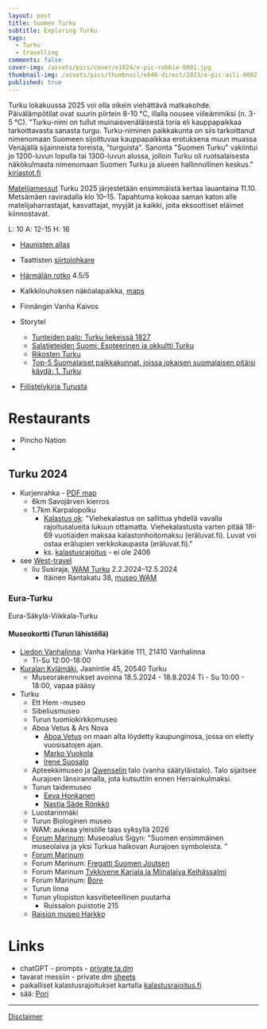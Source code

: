 ```yaml
---
layout: post
title: Suomen Turku
subtitle: Exploring Turku
tags:
  - Turku
  - travelling
comments: false
cover-img: /assets/pics/cover/e1024/e-pic-robbie-0001.jpg
thumbnail-img: /assets/pics/thumbnail/e640-direct/2023/e-pic-aili-0002.jpg
published: true
---
```


Turku lokakuussa 2025 voi olla oikein viehättävä matkakohde. Päivälämpötilat ovat suurin piirtein 8-10 °C, illalla nousee viileämmiksi (n. 3-5 °C). "Turku-nimi on tullut muinaisvenäläisestä toria eli kauppapaikkaa tarkoittavasta sanasta turgu. Turku-niminen paikkakunta on siis tarkoittanut nimenomaan Suomeen sijoittuvaa kauppapaikkaa erotuksena muun muassa Venäjällä sijainneista toreista, "turguista". Sanonta "Suomen Turku" vakiintui jo 1200-luvun lopulla tai 1300-luvun alussa, jolloin Turku oli ruotsalaisesta näkökulmasta nimenomaan Suomen Turku ja alueen hallinnollinen keskus." [kirjastot.fi](https://www.kirjastot.fi/kysy/olin-jostain-ollut-lukevinani-miksi?language_content_entity=fi)

[Matelijamessut](https://kalenteri.turku.fi/fi-FI/page/68dd0d4c5b38902bec992398?count=24&sort=creationDate&reverse=true) Turku 2025 järjestetään ensimmäistä kertaa lauantaina 11.10. Metsämäen raviradalla klo 10–15.
Tapahtuma kokoaa saman katon alle matelijaharrastajat, kasvattajat, myyjät ja kaikki, joita eksoottiset eläimet kiinnostavat.

L: 10
A: 12-15
H: 16

- [Haunisten allas](https://fi.wikipedia.org/wiki/Haunisten_allas)
- Taattisten [siirtolohkare](https://www.geocaching.com/geocache/GC12V88)
- [Härmälän rotko](https://retkipaikka.fi/harmalan-rotko/) 4.5/5
- Kalkkilouhoksen näköalapaikka, [maps](https://maps.app.goo.gl/4x8a3cMipEWCTMN99)
- Finnängin Vanha Kaivos

- Storytel
  - [Tunteiden palo: Turku liekeissä 1827](https://www.storytel.com/fi/books/tunteiden-palo-turku-liekeiss%C3%A4-1827-1618285)
  - [Salatieteiden Suomi: Esoteerinen ja okkultti Turku](https://www.storytel.com/fi/books/salatieteiden-suomi-esoteerinen-ja-okkultti-turku-2621854)
  - [Rikosten Turku](https://www.storytel.com/fi/books/rikosten-turku-1938833)
  - [Top-5 Suomalaiset paikkakunnat, joissa jokaisen suomalaisen pitäisi käydä: 1. Turku](https://www.storytel.com/fi/books/top-5-suomalaiset-paikkakunnat-joissa-jokaisen-suomalaisen-pit%C3%A4isi-k%C3%A4yd%C3%A4-1-turku-811108)
- [Fiilistelykirja Turusta](https://turkuseura.fi/foripuoti/fiilistelykirja-turusta/)

# Restaurants

- Pincho Nation
- 


## Turku 2024

- Kurjenrahka - [PDF map](https://julkaisut.metsa.fi/wp-content/uploads/sites/2/2021/07/kurjenrahkafinsveeng.pdf)
  - 6km Savojärven kierros
  - 1.7km Karpalopolku
    - [Kalastus ok](https://www.luontoon.fi/kurjenrahka/aktiviteetit): "Viehekalastus on sallittua yhdellä vavalla rajoitusalueita lukuun ottamatta. Viehekalastusta varten pitää 18-69 vuotiaiden maksaa kalastonhoitomaksu (eräluvat.fi). Luvat voi ostaa erälupien verkkokaupasta (eräluvat.fi)." 
    - ks. [kalastusrajoitus](https://kalastusrajoitus.fi/#/kalastusrajoitus) - ei ole 2406
- see [West-travel](https://talonendm.github.io/2023-07-15-west-travel/)
  - Iiu Susiraja, [WAM Turku](https://museot.fi/nayttelykalenteri/?nayttely_id=34350) 2.2.2024–12.5.2024
    - Itäinen Rantakatu 38, [museo WAM](https://www.wam.fi/)

### Eura-Turku

Eura-Säkylä-Viikkala-Turku

#### Museokortti (Turun lähistöllä)

- [Liedon Vanhalinna](https://museot.fi/museohaku/index.php?museo_id=21473): Vanha Härkätie 111, 21410 Vanhalinna
  - Ti-Su 	12:00-18:00
- [Kuralan Kylämäki](https://museot.fi/museohaku/index.php?museo_id=21861), Jaanintie 45, 20540 Turku
  - Museorakennukset avoinna 18.5.2024 - 18.8.2024 Ti - Su 10:00 - 18:00, vapaa pääsy
- Turku
  - Ett Hem -museo
  - Sibeliusmuseo
  - Turun tuomiokirkkomuseo
  - Aboa Vetus & Ars Nova
    - [Aboa Vetus](https://avan.fi/nayttelyt/aboa-vetus-vanha-turku) on maan alta löydetty kaupunginosa, jossa on eletty vuosisatojen ajan.
    - [Marko Vuokola](https://avan.fi/nayttelyt/marko-vuokola)
    - [Irene Suosalo](https://avan.fi/nayttelyt/irene-suosalo)
  - Apteekkimuseo ja [Qwenselin](https://www.turku.fi/apteekkimuseo-ja-qwenselin-talo/herrainkulmasta-museoalueeksi/qwenselin-talon-historia-ja-asukkaat) talo (vanha säätyläistalo). Talo sijaitsee Aurajoen länsirannalla, jota kutsuttiin ennen Herrainkulmaksi.
  - Turun taidemuseo
    - [Eeva Honkanen](https://turuntaidemuseo.fi/nayttelyt/eeva-honkanen)
    - [Nastja Säde Rönkkö](https://turuntaidemuseo.fi/nayttelyt/nastja-sade-ronkko)
  - Luostarinmäki
  - Turun Biologinen museo
  - WAM:  aukeaa yleisölle taas syksyllä 2026
  - [Forum Marinum](https://museot.fi/museohaku/index.php?museo_id=21864): Museoalus Sigyn: "Suomen ensimmäinen museolaiva ja yksi Turkua halkovan Aurajoen symboleista. "
  - [Forum Marinum](https://museot.fi/museohaku/index.php?museo_id=22026)
  - Forum Marinum: [Fregatti Suomen Joutsen](https://museot.fi/museohaku/index.php?museo_id=9032)
  - Forum Marinum [Tykkivene Karjala ja Miinalaiva Keihässalmi](https://museot.fi/museohaku/index.php?museo_id=9056)
  - Forum Marinum: [Bore](https://museot.fi/museohaku/index.php?museo_id=9033)
  - Turun linna
  - Turun yliopiston kasvitieteellinen puutarha
    - Ruissalon puistotie 215
  - [Raision museo Harkko](https://museot.fi/museohaku/index.php?museo_id=22024)

# Links

- chatGPT - prompts - [private ta.dm](https://docs.google.com/document/d/1n1Vl_3XI5mYtdwjpzkOmbijMq9S61ba18t5PttlT9xE/edit?usp=sharing)
- tavarat messiin - private.dm [sheets](https://docs.google.com/spreadsheets/d/19BkGyPCeYUFju6qmrPmDd3s-zcD2MNX5jRguvoorb1c/edit?usp=sharing)
- paikalliset kalastusrajoitukset kartalla [kalastusrajoitus.fi](https://kalastusrajoitus.fi/#/kalastusrajoitus)
- sää: [Pori](https://www.foreca.fi/Finland/Pori)

---

[Disclaimer](https://talonendm.github.io/disclaimer)

